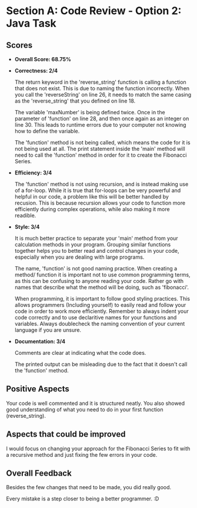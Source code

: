 # Section A: Code Review - Option 2: Java Task


## Scores

* **Overall Score: 68.75%**


* **Correctness: 2/4**

    The return keyword in the 'reverse_string' function is calling a function that does not exist. This is due to naming the function incorrectly. When you call the  'reverseString' on line 26, it needs to match the same casing as the 'reverse_string' that you defined on line 18.
    
    The variable 'maxNumber' is being defined twice. Once in the parameter of 'function' on line 28, and then once again as an integer on line 30. This leads to runtime errors due to your computer not knowing how to define the variable.
    
    The 'function' method is not being called, which means the code for it is not being used at all. The print statement inside the 'main' method will need to call the 'function' method in order for it to create the Fibonacci Series.
* **Efficiency: 3/4**

    The 'function' method is not using recursion, and is instead making use of a for-loop. While it is true that for-loops can be very powerful and helpful in our code, a problem like this will be better handled by recusion. This is because recursion allows your code to function more efficiently during complex operations, while also making it more readible.
* **Style: 3/4**

    It is much better practice to separate your 'main' method from your calculation methods in your program. Grouping similar functions together helps you to better read and control changes in your code, especially when you are dealing with large programs.

    The name, 'function' is not good naming practice. When creating a method/ function it is important not to use common programming terms, as this can be confusing to anyone reading your code. Rather go with names that describe what the method will be doing, such as 'fibonacci'.

    When programming, it is important to follow good styling practices. This allows programmers (Including yourself) to easily read and follow your code in order to work more efficiently. Remember to always indent your code correctly and to use declaritive names for your functions and variables. Always doublecheck the naming convention of your current language if you are unsure.
* **Documentation: 3/4**
    
    Comments are clear at indicating what the code does.

    The printed output can be misleading due to the fact that it doesn't call the 'function' method.

## Positive Aspects

Your code is well commented and it is structured neatly. You also showed good understanding of what you need to do in your first function (reverse_string).

## Aspects that could be improved

I would focus on changing your approach for the Fibonacci Series to fit with a recursive method and just fixing the few errors in your code.

## Overall Feedback

Besides the few changes that need to be made, you did really good. 

Every mistake is a step closer to being a better programmer.  :D 
